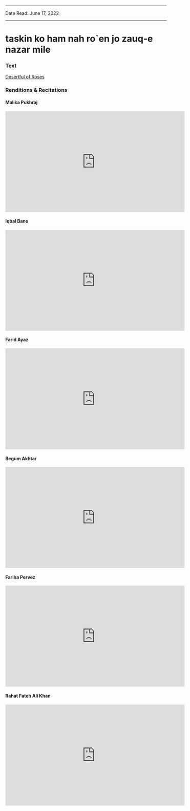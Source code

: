 
---

Date Read: June 17, 2022

---


# taskin ko ham nah ro`en jo zauq-e nazar mile


### Text

[Desertful of Roses](http://www.columbia.edu/itc/mealac/pritchett/00ghalib/159/index_159.html)

### Renditions & Recitations

#### Malika Pukhraj

<iframe width="560" height="315" src="https://www.youtube.com/embed/dy1QNDdO2Xo" title="YouTube video player" frameborder="0" allow="accelerometer; autoplay; clipboard-write; encrypted-media; gyroscope; picture-in-picture" allowfullscreen></iframe>

#### Iqbal Bano

<iframe width="560" height="315" src="https://www.youtube.com/embed/sdvnBuy1PRk&t=243s" title="YouTube video player" frameborder="0" allow="accelerometer; autoplay; clipboard-write; encrypted-media; gyroscope; picture-in-picture" allowfullscreen></iframe>

#### Farid Ayaz

<iframe width="560" height="315" src="https://www.youtube.com/embed/1icpqNg8k0U" title="YouTube video player" frameborder="0" allow="accelerometer; autoplay; clipboard-write; encrypted-media; gyroscope; picture-in-picture" allowfullscreen></iframe>

#### Begum Akhtar

<iframe width="560" height="315" src="https://www.youtube.com/embed/gVA4rCklIkg" title="YouTube video player" frameborder="0" allow="accelerometer; autoplay; clipboard-write; encrypted-media; gyroscope; picture-in-picture" allowfullscreen></iframe>

#### Fariha Pervez

<iframe width="560" height="315" src="https://www.youtube.com/embed/xZ6B9n1jUFE" title="YouTube video player" frameborder="0" allow="accelerometer; autoplay; clipboard-write; encrypted-media; gyroscope; picture-in-picture" allowfullscreen></iframe>

#### Rahat Fateh Ali Khan

<iframe width="560" height="315" src="https://www.youtube.com/embed/v2nTEvY1GQM" title="YouTube video player" frameborder="0" allow="accelerometer; autoplay; clipboard-write; encrypted-media; gyroscope; picture-in-picture" allowfullscreen></iframe>

